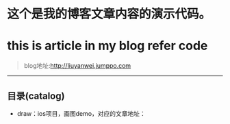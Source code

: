 
#    这个是我的博客文章内容的演示代码。</br>
#    this is article in my blog refer code
> blog地址:http://liuyanwei.jumppo.com
---

## 目录(catalog)
- draw：ios项目，画图demo，对应的文章地址：
